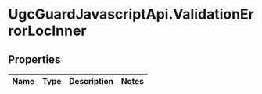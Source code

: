 # UgcGuardJavascriptApi.ValidationErrorLocInner

## Properties

Name | Type | Description | Notes
------------ | ------------- | ------------- | -------------


